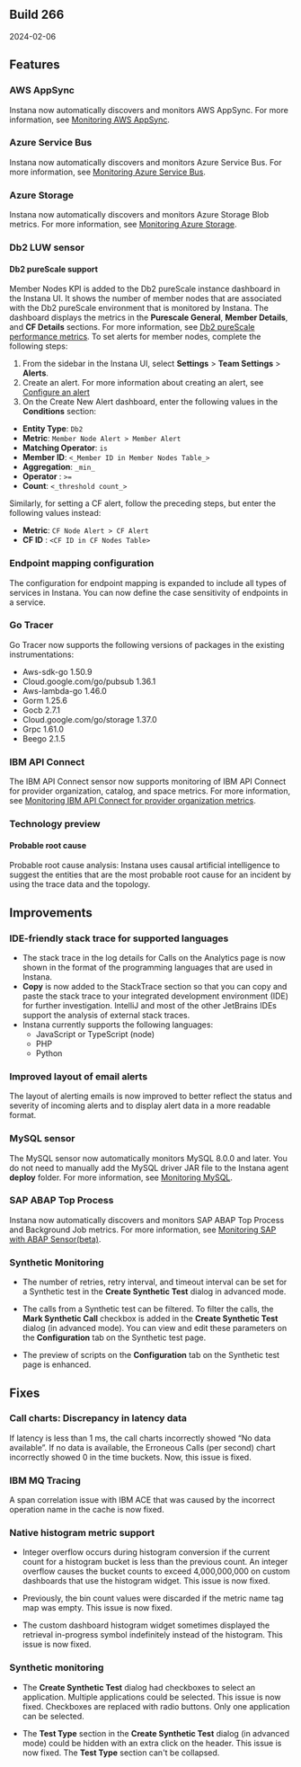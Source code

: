 ## Build 266

2024-02-06

## Features

### AWS AppSync

Instana now automatically discovers and monitors AWS AppSync. For more information, see [Monitoring AWS AppSync](https://www.ibm.com/docs/en/obi/current?topic=technologies-monitoring-aws-appsync).   

### Azure Service Bus

Instana now automatically discovers and monitors Azure Service Bus. For more information, see [Monitoring Azure Service Bus](https://www.ibm.com/docs/en/obi/current?topic=technologies-monitoring-azure-service-bus).

### Azure Storage

Instana now automatically discovers and monitors Azure Storage Blob metrics. For more information, see [Monitoring Azure Storage](https://www.ibm.com/docs/en/obi/current?topic=technologies-monitoring-azure-storage-service).

### Db2 LUW sensor
#### Db2 pureScale support

Member Nodes KPI is added to the Db2 pureScale instance dashboard in the Instana UI. It shows the number of member nodes that are associated with the Db2 pureScale environment that is monitored by Instana.
The dashboard displays the metrics in the **Purescale General**, **Member Details**, and **CF Details** sections. For more information, see [Db2 pureScale performance metrics](https://www.ibm.com/docs/en/instana-observability/current?topic=technologies-monitoring-db2#db2-purescale-performance-metrics).
To set alerts for member nodes, complete the following steps:

1. From the sidebar in the Instana UI, select **Settings** > **Team Settings** > **Alerts**.
2. Create an alert. For more information about creating an alert, see [Configure an alert](https://www.ibm.com/docs/en/instana-observability/current?topic=alerts-configuring-managing)
2. On the Create New Alert dashboard, enter the following values in the **Conditions** section:

  - **Entity Type**: `Db2`
  - **Metric**: `Member Node Alert > Member Alert`
  - **Matching Operator**: `is`
  - **Member ID**: `<_Member ID in Member Nodes Table_>`
  - **Aggregation**: `_min_`
  - **Operator** : `>=`
  - **Count**: `<_threshold count_>`

Similarly, for setting a CF alert, follow the preceding steps, but enter the following values instead:
- **Metric**: `CF Node Alert > CF Alert`
- **CF ID** : `<CF ID in CF Nodes Table>`

### Endpoint mapping configuration

The configuration for endpoint mapping is expanded to include all types of services in Instana. You can now define the case sensitivity of endpoints in a service.

### Go Tracer

Go Tracer now supports the following versions of packages in the existing instrumentations:
- Aws-sdk-go 1.50.9
- Cloud.google.com/go/pubsub 1.36.1
- Aws-lambda-go 1.46.0
- Gorm 1.25.6
- Gocb 2.7.1
- Cloud.google.com/go/storage 1.37.0
- Grpc 1.61.0
- Beego 2.1.5

### IBM API Connect

The IBM API Connect sensor now supports monitoring of IBM API Connect for provider organization, catalog, and space metrics. For more information, see [Monitoring IBM API Connect for provider organization metrics](https://www.ibm.com/docs/en/obi/current?topic=connect-monitoring-api-provider-organization-metrics-beta).

### Technology preview
#### Probable root cause

Probable root cause analysis: Instana uses causal artificial intelligence to suggest the entities that are the most probable root cause for an incident by using the trace data and the topology.

## Improvements

### IDE-friendly stack trace for supported languages

- The stack trace in the log details for Calls on the Analytics page is now shown in the format of the programming languages that are used in Instana.
- **Copy** is now added to the StackTrace section so that you can copy and paste the stack trace to your integrated development environment (IDE) for further investigation. IntelliJ and most of the other JetBrains IDEs support the analysis of external stack traces.
- Instana currently supports the following languages:
    - JavaScript or TypeScript (node)
    - PHP
    - Python
  
### Improved layout of email alerts

The layout of alerting emails is now improved to better reflect the status and severity of incoming alerts and to display alert data in a more readable format.

### MySQL sensor

The MySQL sensor now automatically monitors MySQL 8.0.0 and later. You do not need to manually add the MySQL driver JAR file to the Instana agent **deploy** folder. For more information, see [Monitoring MySQL](https://www.ibm.com/docs/en/obi/current?topic=technologies-monitoring-mysql#mysql-version-800-and-above-support).

### SAP ABAP Top Process

Instana now automatically discovers and monitors SAP ABAP Top Process and Background Job metrics. For more information, see [Monitoring SAP with ABAP Sensor(beta)](https://www.ibm.com/docs/en/instana-observability/current?topic=technologies-monitoring-sap-abap-sensor-beta).

### Synthetic Monitoring

* The number of retries, retry interval, and timeout interval can be set for a Synthetic test in the **Create Synthetic Test** dialog in advanced mode.
* The calls from a Synthetic test can be filtered. To filter the calls, the **Mark Synthetic Call** checkbox is added in the **Create Synthetic Test** dialog (in advanced mode). You can view and edit these parameters on the **Configuration** tab on the Synthetic test page.

* The preview of scripts on the **Configuration** tab on the Synthetic test page is enhanced.

## Fixes

### Call charts: Discrepancy in latency data

If latency is less than 1 ms, the call charts incorrectly showed “No data available”. If no data is available, the Erroneous Calls (per second) chart incorrectly showed 0 in the time buckets. Now, this issue is fixed.

### IBM MQ Tracing

A span correlation issue with IBM ACE that was caused by the incorrect operation name in the cache is now fixed.

### Native histogram metric support

* Integer overflow occurs during histogram conversion if the current count for a histogram bucket is less than the previous count. An integer overflow causes the bucket counts to exceed 4,000,000,000 on custom dashboards that use the histogram widget. This issue is now fixed.

* Previously, the bin count values were discarded if the metric name tag map was empty. This issue is now fixed.

* The custom dashboard histogram widget sometimes displayed the retrieval in-progress symbol indefinitely instead of the histogram. This issue is now fixed.

### Synthetic monitoring

* The **Create Synthetic Test** dialog had checkboxes to select an application. Multiple applications could be selected. This issue is now fixed. Checkboxes are replaced with radio buttons. Only one application can be selected.

* The **Test Type** section in the **Create Synthetic Test** dialog (in advanced mode) could be hidden with an extra click on the header. This issue is now fixed. The **Test Type** section can't be collapsed.
